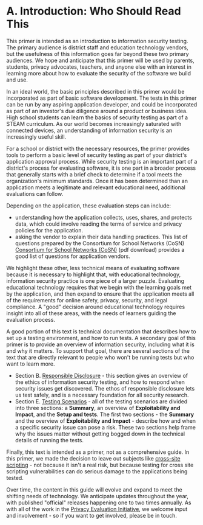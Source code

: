 # A. Introduction: Who Should Read This

This primer is intended as an introduction to information security testing. The primary audience is district staff and education technology vendors, but the usefulness of this information goes far beyond these two primary audiences. We hope and anticipate that this primer will be used by parents, students, privacy advocates, teachers, and anyone else with an interest in learning more about how to evaluate the security of the software we build and use. 

In an ideal world, the basic principles described in this primer would be incorporated as part of basic software development. The tests in this primer can be run by any aspiring application developer, and could be incorporated as part of an investor's due diligence around a product or business idea. High school students can learn the basics of security testing as part of a STEAM curriculum. As our world becomes increasingly saturated with connected devices, an understanding of information security is an increasingly useful skill. 

For a school or district with the necessary resources, the primer provides tools to perform a basic level of security testing as part of your district's application approval process. While security testing is an important part of a district's process for evaluating  software, it is one part in a broader process that generally starts with a brief check to determine if a tool meets the organization's minimum standards. Once it has been determined than an application meets a legitimate and relevant educational need, additional evaluations can follow.

Depending on the application, these evaluation steps can include:
*  understanding how the application collects, uses, shares, and protects data, which could involve reading the terms of service and privacy policies for the application. 
* asking the vendor to explain their data handling practices. This list of questions prepared by the Consortium for School Networks (CoSN) [Consortium for School Networks (CoSN)](http://www.cosn.org/sites/default/files/03_SecurityQuestions.pdf) (pdf download) provides a good list of questions for application vendors.

We highlight these other, less technical means of evaluating software because it is necessary to highlight that, with educational technology, information security practice is one piece of a larger puzzle. Evaluating educational technology requires that we begin with the learning goals met by the application, and then expand to ensure that the application meets all of the requirements for online safety, privacy, security, and legal compliance. A "good" decision around educational technology requires insight into all of these areas, with the needs of learners guiding the evaluation process.

A good portion of this text is technical documentation that describes how to set up a testing environment, and how to run tests. A secondary goal of this primer is to provide an overview of information security, including what it is and why it matters. To support that goal, there are several sections of the text that are directly relevant to people who won't be running tests but who want to learn more. 

* Section B. [Responsible Disclosure](responsible.md) - this section gives an overview of the ethics of information security testing, and how to respond when security issues get discovered. The ethos of responsible disclosure lets us test safely, and is a necessary foundation for all security research.
* Section E. [Testing Scenarios](testing_scenarios.md) - all of the testing scenarios are divided into three sections: a **Summary**, an overview of **Exploitability and Impact**, and the **Setup and tests**. The first two sections - the **Summary** and the overview of **Exploitability and Impact** - describe how and when a specific security issue can pose a risk. These two sections help frame why the issues matter without getting bogged down in the technical details of running the tests.

Finally, this text is intended as a primer, not as a comprehensive guide. In this primer, we made the decision to leave out subjects like [cross-site scripting](glossary.md#h.glossary-xss) - not because it isn't a real risk, but because testing for cross site scripting vulnerabilities can do serious damage to the applications being tested. 

Over time, the content in this guide will evolve and expand to meet the shifting needs of technology. We anticipate updates throughout the year, with published "official" releases happening one to two times annually. As with all of the work in the [Privacy Evaluation Initiative](https://www.graphite.org/privacy), we welcome input and involvement - so if you want to get involved, please be in touch.
